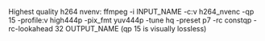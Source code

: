 Highest quality h264 nvenv:
ffmpeg -i INPUT_NAME -c:v h264_nvenc -qp 15 -profile:v high444p -pix_fmt yuv444p -tune hq -preset p7 -rc constqp -rc-lookahead 32 OUTPUT_NAME (qp 15 is visually lossless)